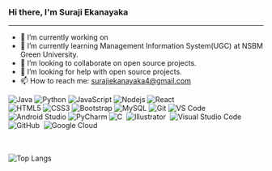 ### Hi there, I'm Suraji Ekanayaka 
<hr>


<!--**SurajiEkanayaka/SurajiEkanayaka** is a ✨ _special_ ✨ repository because its `README.md` (this file) appears on your GitHub profile.-->

<!--Here are some ideas to get you started:-->

- 🔭 I’m currently working on 
- 🌱 I’m currently learning Management Information System(UGC) at NSBM Green University.
- 👯 I’m looking to collaborate on open source projects.
- 🤔 I’m looking for help with open source projects.
- 📫 How to reach me: surajiekanayaka4@gmail.com
<!--- 💬 Ask me about ...
- 😄 Pronouns: ...
- ⚡ Fun fact: ... -->

![Java](https://img.shields.io/badge/-java-E34A86?style=flat-square&logo=java)
![Python](https://img.shields.io/badge/-Python-8fcfd1?style=flat-square&logo=Python)
![JavaScript](https://img.shields.io/badge/-JavaScript-black?style=flat-square&logo=javascript)
![Nodejs](https://img.shields.io/badge/-Nodejs-black?style=flat-square&logo=Node.js) 
![React](https://img.shields.io/badge/-React-black?style=flat-square&logo=react)<br>
![HTML5](https://img.shields.io/badge/-HTML5-E34F26?style=flat-square&logo=html5&logoColor=white)
![CSS3](https://img.shields.io/badge/-CSS3-1572B6?style=flat-square&logo=css3)
![Bootstrap](https://img.shields.io/badge/-Bootstrap-563D7C?style=flat-square&logo=bootstrap)
![MySQL](https://img.shields.io/badge/-MySQL-black?style=flat-square&logo=mysql)
![Git](https://img.shields.io/badge/-Git-black?style=flat-square&logo=git)
![VS Code](https://img.shields.io/badge/-VS%20Code-007ACC?style=flat-square&logo=visual-studio-code)
![Android Studio](https://img.shields.io/badge/-Android%20Studio-green?style=flat-square&logo=android-studio)
![PyCharm](https://img.shields.io/badge/-PyCharm-green?style=flat-square&logo=pycharm)
![C](https://img.shields.io/badge/-C-05122A?style=flat&logo=C&logoColor=A8B9CC)&nbsp;
![Illustrator](https://img.shields.io/badge/-Illustrator-05122A?style=flat&logo=adobe-illustrator)&nbsp;
![Visual Studio Code](https://img.shields.io/badge/-Visual%20Studio%20Code-05122A?style=flat&logo=visual-studio-code&logoColor=007ACC)&nbsp;
![GitHub](https://img.shields.io/badge/-GitHub-05122A?style=flat&logo=github)&nbsp;
![Google Cloud](https://img.shields.io/badge/Google%20Cloud-black?style=flat-square&logo=google-cloud) 

<!--![Flutter](https://img.shields.io/badge/-Flutter-02569B?style=flat-square&logo=flutter)  -->
<!-- ![Firebase](https://img.shields.io/badge/Firebase-007ACC?style=flat-square&logo=firebase) -->
<!-- ![Amazon AWS](https://img.shields.io/badge/Amazon%20AWS-232F3E?style=flat-square&logo=amazon-aws)  -->

<!-- ![MongoDB](https://img.shields.io/badge/-MongoDB-black?style=flat-square&logo=mongodb)  -->
<!-- ![Docker](https://img.shields.io/badge/-Docker-black?style=flat-square&logo=docker) -->


<br><br>
![Top Langs](https://github-readme-stats.vercel.app/api/top-langs/?username=AvishkaSooriyapperuma&layout=compact&langs_count=8&theme=light)
 <br>
